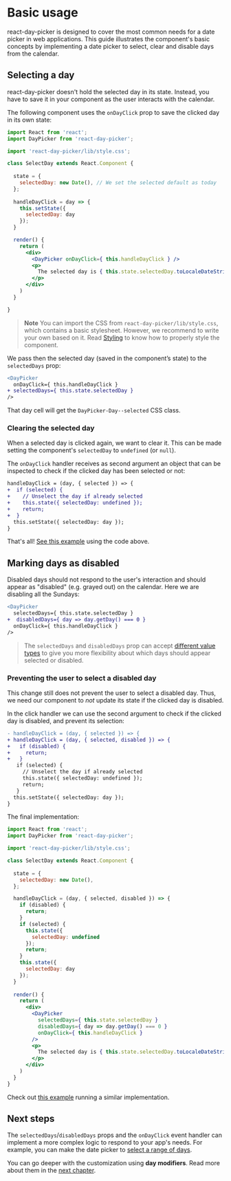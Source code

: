 # Basic usage

react-day-picker is designed to cover the most common needs for a date picker in web applications. This guide illustrates the component's basic concepts by implementing a date picker to select, clear and disable days from the calendar.

## Selecting a day

react-day-picker doesn't hold the selected day in its state. Instead, you have to save it in your component as the user interacts with the calendar.

The following component uses the `onDayClick` prop to save the clicked day in its own state:

```jsx
import React from 'react';
import DayPicker from 'react-day-picker';

import 'react-day-picker/lib/style.css';

class SelectDay extends React.Component {
  
  state = {
    selectedDay: new Date(), // We set the selected default as today
  };
  
  handleDayClick = day => {
    this.setState({ 
      selectedDay: day 
    });
  }

  render() {
    return (
      <div>
        <DayPicker onDayClick={ this.handleDayClick } />
        <p>
          The selected day is { this.state.selectedDay.toLocaleDateString() }
        </p>
      </div>
    )
  }

}
```

> **Note** You can import the CSS from `react-day-picker/lib/style.css`, which contains a basic stylesheet. However, we recommend to write your own based on it. Read [Styling](Styling.md) to know how to properly style the component.

We pass then the selected day (saved in the component’s state) to the `selectedDays` prop:

```diff
<DayPicker
  onDayClick={ this.handleDayClick }
+ selectedDays={ this.state.selectedDay }
/>
```

That day cell will get the `DayPicker-Day--selected` CSS class.

### Clearing the selected day

When a selected day is clicked again, we want to clear it. This can be made setting the component's `selectedDay` to `undefined` (or `null`).

The `onDayClick` handler receives as second argument an object that can be inspected to check if the clicked day has been selected or not:

```diff
handleDayClick = (day, { selected }) => {
+  if (selected) {
+    // Unselect the day if already selected
+    this.state({ selectedDay: undefined });
+    return;
+  }
  this.setState({ selectedDay: day });
}
```

That's all! [See this example](http://react-day-picker.js.org/examples?selectable) using the code above.

## Marking days as disabled

Disabled days should not respond to the user's interaction and should appear as "disabled" (e.g. grayed out) on the calendar. Here we are disabling all the Sundays:

```diff
<DayPicker
  selectedDays={ this.state.selectedDay }
+  disabledDays={ day => day.getDay() === 0 }
  onDayClick={ this.handleDayClick }
/>
```

> The `selectedDays` and `disabledDays` prop can accept [different value types](http://react-day-picker.js.org/Modifiers.html) to give you more flexibility about which days should appear selected or disabled.

### Preventing the user to select a disabled day

This change still does not prevent the user to select a disabled day. Thus, we need our component to _not_ update its state if the clicked day is disabled.

In the click handler we can use the second argument to check if the clicked day is disabled, and prevent its selection:

```diff
- handleDayClick = (day, { selected }) => {
+ handleDayClick = (day, { selected, disabled }) => {
+   if (disabled) {
+     return;
+   }
   if (selected) {
     // Unselect the day if already selected
     this.state({ selectedDay: undefined });
     return;
   }
  this.setState({ selectedDay: day });
}
```

The final implementation:

```jsx
import React from 'react';
import DayPicker from 'react-day-picker';

import 'react-day-picker/lib/style.css';

class SelectDay extends React.Component {
  
  state = {
    selectedDay: new Date(),
  };

  handleDayClick = (day, { selected, disabled }) => {
    if (disabled) {
      return;
    }
    if (selected) {
      this.state({ 
        selectedDay: undefined 
      });
      return;
    }
    this.state({ 
      selectedDay: day 
    });
  }
  
  render() {
    return (
      <div>
        <DayPicker 
          selectedDays={ this.state.selectedDay }
          disabledDays={ day => day.getDay() === 0 }
          onDayClick={ this.handleDayClick } 
        />
        <p>
          The selected day is { this.state.selectedDay.toLocaleDateString() }
        </p>
      </div>
    )
  }
}
```


Check out [this example](http://react-day-picker.js.org/examples?disabled) running a similar implementation.

## Next steps

The `selectedDays`/`disabledDays` props and the `onDayClick` event handler can implement a more complex logic to respond to your app's needs. For example, you can make the date picker to [select a range of days](http://react-day-picker.js.org/examples?range).

You can go deeper with the customization using **day modifiers**. Read more about them in the [next chapter](Modifiers.md).
